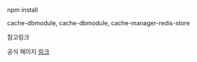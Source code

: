 <p>npm install</p>
<p>cache-dbmodule, cache-dbmodule, cache-manager-redis-store</p>
<p></p>
<p>참고링크</p>
<p>공식 페이지 <a href="https://docs.nestjs.com/techniques/caching">링크</a></p>
<p></p>
<p></p>
<p></p>
<p></p>
<p></p>
